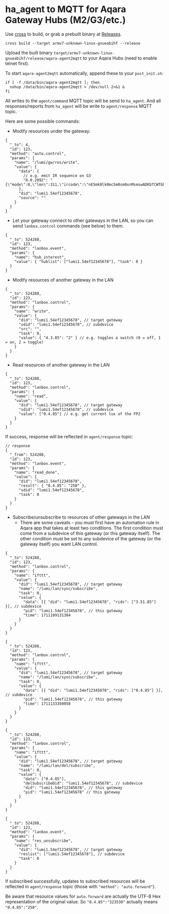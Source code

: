 # ha_agent to MQTT for Aqara Gateway Hubs (M2/G3/etc.)

Use [cross](https://github.com/cross-rs/cross) to build, or grab a prebuilt binary at [Releases](https://github.com/stackia/aqara-agent2mqtt/releases).

```shell
cross build --target armv7-unknown-linux-gnueabihf --release
```

Upload the built binary `target/armv7-unknown-linux-gnueabihf/release/aqara-agent2mqtt` to your Aqara Hubs (need to enable telnet first).

To start `aqara-agent2mqtt` automatically, append these to your `post_init.sh`:

```shell
if [ -f /data/bin/aqara-agent2mqtt ]; then
  nohup /data/bin/aqara-agent2mqtt > /dev/null 2>&1 &
fi
```

All writes to the `agent/command` MQTT topic will be send to `ha_agent`. And all responses/reports from `ha_agent` will be write to `agent/response` MQTT topic.

Here are some possible commands:

- Modify resources under the gateway:

```jsonc
{
  "_to": 4,
  "id": 123,
  "method": "auto.control",
  "params": {
    "name": "/lumi/gw/res/write",
    "value": {
      "data": {
        // e.g. emit IR sequence on G3
        "8.0.2092": "{\"mode\":0,\"len\":311,\"ircode\":\"nE5mk0lk0mc5m0sm0xnMsmswADKbTCWTGbTQBA5uAgk2mMzlk1mMxAHIBgprOZxLJsAoUxm0wmQCJTEBkgEFmoHxTaYTcBhgCCAQoDsphOACHAZWaziaSyazMDogZCBUKZgEFNQCDAVIBkpjNpkCIc2BdUBkgf3moRZAqSEgc2mEwCQWazkKowkDAqebgDlNgVFCIoCpAs7BlMJBwQjAgQNw5xLJpMZlMJrLJxOZrOJZMpjNwRiEKOYAAEA=\"}"
      },
      "did": "lumi1.54ef12345678",
      "source": ""
    }
  }
}
```

- Let your gateway connect to other gateways in the LAN, so you can send `lanbox.control` commands (see below) to them.

```jsonc
{
  "_to": 524288,
  "id": 123,
  "method": "lanbox.event",
  "params": {
    "name": "hub_interest",
    "value": { "hublist": ["lumi1.54ef12345678"], "task": 0 }
  }
}
```

- Modify resources of another gateway in the LAN

```jsonc
{
  "_to": 524288,
  "id": 123,
  "method": "lanbox.control",
  "params": {
    "name": "write",
    "value": {
      "did": "lumi1.54ef12345678", // target gateway
      "sdid": "lumi1.54ef12345678", // subdevice
      "src": "",
      "task": 0,
      "value": { "4.3.85": "2" } // e.g. toggles a switch (0 = off, 1 = on, 2 = toggle)
    }
  }
}
```

- Read resources of another gateway in the LAN

```jsonc
{
  "_to": 524288,
  "id": 123,
  "method": "lanbox.control",
  "params": {
    "name": "read",
    "value": {
      "did": "lumi1.54ef12345678", // target gateway
      "sdid": "lumi1.54ef12345678", // subdevice
      "value": ["0.4.85"] // e.g. get current lux of the FP2
    }
  }
}
```

If success, response will be reflected in `agent/response` topic:

```jsonc
// response
{
  "_from": 524288,
  "id": 123,
  "method": "lanbox.event",
  "params": {
    "name": "read_done",
    "value": {
      "did": "lumi1.54ef12345678",
      "result": { "0.4.85": "250" },
      "sdid": "lumi1.54ef12345678",
      "task": 0
    }
  }
}
```

- Subscribe/unsubscribe to resources of other gateways in the LAN
  - There are some caveats - you must first have an automation rule in Aqara app that takes at least two conditions. The first condition must come from a subdevice of this gateway (or this gateway itself). The other condition must be set to any subdevice of the gateway (or the gateway itself) you want LAN control.

```jsonc
{
  "_to": 524288,
  "id": 123,
  "method": "lanbox.control",
  "params": {
    "name": "ifttt",
    "value": {
      "did": "lumi1.54ef12345678", // target gateway
      "name": "/lumi/lan/sync/subscribe",
      "task": 0,
      "value": {
        "data": [{ "did": "lumi1.54ef12345678", "rids": ["3.51.85"] }], // subdevice
        "pid": "lumi1.54ef12345678", // this gateway
        "time": 1711109131384
      }
    }
  }
}
```

```jsonc
{
  "_to": 524288,
  "id": 123,
  "method": "lanbox.control",
  "params": {
    "name": "ifttt",
    "value": {
      "did": "lumi1.54ef12345678", // target gateway
      "name": "/lumi/lan/sync/subscribe",
      "task": 0,
      "value": {
        "data": [{ "did": "lumi1.54ef12345678", "rids": ["0.4.85"] }], // subdevice
        "pid": "lumi1.54ef12345678", // this gateway
        "time": 1711133350058
      }
    }
  }
}
```

```jsonc
{
  "_to": 524288,
  "id": 123,
  "method": "lanbox.control",
  "params": {
    "name": "ifttt",
    "value": {
      "did": "lumi1.54ef12345678", // target gateway
      "name": "/lumi/lan/del/subscribe",
      "task": 0,
      "value": {
        "data": ["0.4.85"],
        "delSubscribeDid": "lumi1.54ef12345678", // subdevice
        "did": "lumi1.54ef12345678", // this gateway
        "pid": "lumi1.54ef12345678" // this gateway
      }
    }
  }
}
```

```jsonc
{
  "_to": 524288,
  "id": 123,
  "method": "lanbox.event",
  "params": {
    "name": "res_unsubscribe",
    "value": {
      "did": "lumi1.54ef12345678", // target gateway
      "reslist": ["lumi1.54ef12345678"], // subdevice
      "task": 0
    }
  }
}
```

If subscribed successfully, updates to subscribed resources will be reflected in `agent/response` topic (those with `"method": "auto.forward"`).

Be aware that resource values for `auto.forward` are actually the UTF-8 Hex representation of the original value. So `"0.4.85":"323530"` actually means `"0.4.85":"250"`.
